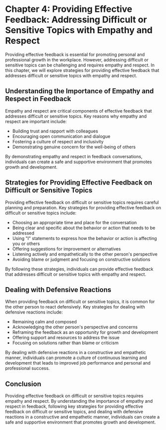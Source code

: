 Chapter 4: Providing Effective Feedback: Addressing Difficult or Sensitive Topics with Empathy and Respect
==========================================================================================================

Providing effective feedback is essential for promoting personal and professional growth in the workplace. However, addressing difficult or sensitive topics can be challenging and requires empathy and respect. In this chapter, we will explore strategies for providing effective feedback that addresses difficult or sensitive topics with empathy and respect.

Understanding the Importance of Empathy and Respect in Feedback
---------------------------------------------------------------

Empathy and respect are critical components of effective feedback that addresses difficult or sensitive topics. Key reasons why empathy and respect are important include:

* Building trust and rapport with colleagues
* Encouraging open communication and dialogue
* Fostering a culture of respect and inclusivity
* Demonstrating genuine concern for the well-being of others

By demonstrating empathy and respect in feedback conversations, individuals can create a safe and supportive environment that promotes growth and development.

Strategies for Providing Effective Feedback on Difficult or Sensitive Topics
----------------------------------------------------------------------------

Providing effective feedback on difficult or sensitive topics requires careful planning and preparation. Key strategies for providing effective feedback on difficult or sensitive topics include:

* Choosing an appropriate time and place for the conversation
* Being clear and specific about the behavior or action that needs to be addressed
* Using "I" statements to express how the behavior or action is affecting you or others
* Offering suggestions for improvement or alternatives
* Listening actively and empathetically to the other person's perspective
* Avoiding blame or judgment and focusing on constructive solutions

By following these strategies, individuals can provide effective feedback that addresses difficult or sensitive topics with empathy and respect.

Dealing with Defensive Reactions
--------------------------------

When providing feedback on difficult or sensitive topics, it is common for the other person to react defensively. Key strategies for dealing with defensive reactions include:

* Remaining calm and composed
* Acknowledging the other person's perspective and concerns
* Reframing the feedback as an opportunity for growth and development
* Offering support and resources to address the issue
* Focusing on solutions rather than blame or criticism

By dealing with defensive reactions in a constructive and empathetic manner, individuals can promote a culture of continuous learning and development that leads to improved job performance and personal and professional success.

Conclusion
----------

Providing effective feedback on difficult or sensitive topics requires empathy and respect. By understanding the importance of empathy and respect in feedback, following key strategies for providing effective feedback on difficult or sensitive topics, and dealing with defensive reactions in a constructive and empathetic manner, individuals can create a safe and supportive environment that promotes growth and development.
